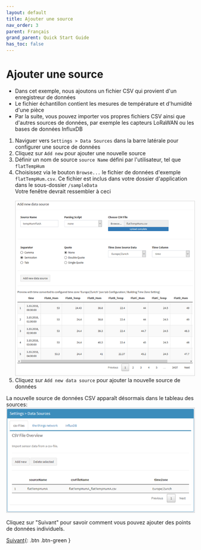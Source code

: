 ```yaml
---
layout: default
title: Ajouter une source
nav_order: 3
parent: Français
grand_parent: Quick Start Guide
has_toc: false
---
```


# Ajouter une source
- Dans cet exemple, nous ajoutons un fichier CSV qui provient d'un enregistreur de données
- Le fichier échantillon contient les mesures de température et d'humidité d'une pièce
- Par la suite, vous pouvez importer vos propres fichiers CSV ainsi que d'autres sources de données, par exemple les capteurs LoRaWAN ou les bases de données InfluxDB

1. Naviguer vers `Settings > Data Sources` dans la barre latérale pour configurer une source de données
1. Cliquez sur `Add new` pour ajouter une nouvelle source
1. Définir un nom de source `source Name` défini par l'utilisateur, tel que `flatTempHum`
1. Choisissez via le bouton `Browse...` le fichier de données d'exemple `flatTempHum.csv`. Ce fichier est inclus dans votre dossier d'application dans le sous-dossier `/sampleData`<br>
   Votre fenêtre devrait ressembler à ceci<br><br>
   <img src="https://raw.githubusercontent.com/hslu-ige-laes/lcm/master/docs/assets/images/quickStartGuide_05.PNG" style="border:1px solid lightgrey"/><br>
1. Cliquez sur `Add new data source` pour ajouter la nouvelle source de données

La nouvelle source de données CSV apparaît désormais dans le tableau des sources:
<img src="https://raw.githubusercontent.com/hslu-ige-laes/lcm/master/docs/assets/images/quickStartGuide_06.PNG" style="border:1px solid lightgrey"/>

Cliquez sur "Suivant" pour savoir comment vous pouvez ajouter des points de données individuels.

[Suivant](https://hslu-ige-laes.github.io/lcm/docs/quickStartGuide/fr/addDataPoints/){: .btn .btn-green }

